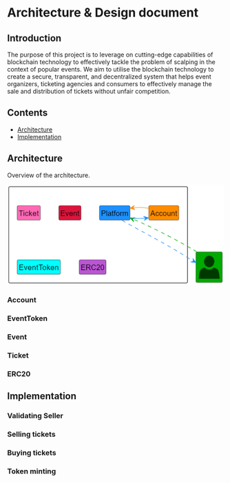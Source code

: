 # Architecture & Design document

## Introduction
The purpose of this project is to leverage on cutting-edge capabilities of blockchain technology to effectively tackle the problem of scalping in the context of popular events. We aim to utilise the blockchain technology to create a secure, transparent, and decentralized system that helps event organizers, ticketing agencies and consumers to effectively manage the sale and distribution of tickets without unfair competition.

## Contents
* [Architecture](#architecture)
* [Implementation](#implementation) 

## Architecture

Overview of the architecture.

![ArchitectureDiagram](diagrams/diagram_images/ArchitectureDiagram.png)

### Account

### EventToken

### Event

### Ticket

### ERC20

## Implementation

### Validating Seller

### Selling tickets

### Buying tickets

### Token minting

